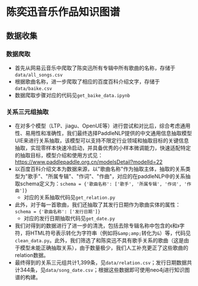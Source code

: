 # 陈奕迅音乐作品知识图谱
## 数据收集
### 数据爬取
- 首先从网易云音乐中爬取了陈奕迅所有专辑中所有歌曲的名称，存储于`data/all_songs.csv`
- 根据歌曲名称，进一步爬取了相应的百度百科介绍文字，存储于`data/baike.csv`
- 数据爬取步骤对应的代码见`get_baike_data.ipynb`
### 关系三元组抽取
- 在对多个模型（LTP、jiagu、OpenUE等）进行尝试和对比后，综合考虑通用性、易用性和准确性，我们最终选择PaddleNLP提供的中文通用信息抽取模型UIE来进行关系抽取，该模型可以支持不限定行业领域和抽取目标的关键信息抽取，实现零样本快速冷启动，并具备优秀的小样本微调能力，快速适配特定的抽取目标，模型介绍和使用方式见：https://www.paddlepaddle.org.cn/modelsDetail?modelId=22
- 以百度百科介绍文本为数据来源，以"歌曲名称"作为抽取主体，抽取的关系类型为"歌手"、"所属专辑"、"作词"、"作曲"，对应的在paddleNLP中的关系抽取schema定义为：`schema = {'歌曲名称': ['歌手', '所属专辑', '作词', '作曲']}`
  - 对应的关系抽取代码见`get_relation.py`
- 此外，对于每一首歌曲，我们还抽取了其发行日期作为歌曲实体的属性：`schema = {'歌曲名称': ['发行日期']}`
  - 对应的发行日期抽取代码见`get_date.py`
- 我们对得到的数据进行了进一步的清洗，包括去除专辑名称中包含的`《`和`》`字符，将HTML符号表示转化为字符串（例如将`&amp;amp;`转化为`&`）等，代码见`clean_data.py`。此外，我们筛选了和陈奕迅不具有歌手关系的歌曲（这是由于模型未能正确抽取关系），由于数量极少，我们人工补充更正了这些歌曲的relation数据。
- 最终得到的关系三元组共计1,399条，见`data/relation.csv`；发行日期数据共计344条，见`data/song_date.csv`；根据这些数据即可使用neo4j进行知识图谱的构建。